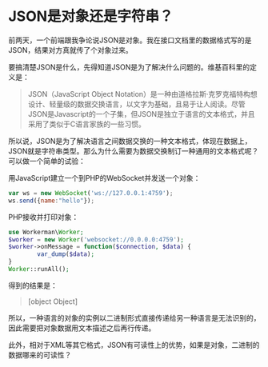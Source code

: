 # JSON是对象还是字符串？


前两天，一个前端跟我争论说JSON是对象。我在接口文档里的数据格式写的是JSON，结果对方真就传了个对象过来。

要搞清楚JSON是什么，先得知道JSON是为了解决什么问题的。维基百科里的定义是：

> JSON（JavaScript Object Notation）是一种由道格拉斯·克罗克福特构想设计、轻量级的数据交换语言，以文字为基础，且易于让人阅读。尽管JSON是Javascript的一个子集，但JSON是独立于语言的文本格式，并且采用了类似于C语言家族的一些习惯。

所以说，JSON是为了解决语言之间数据交换的一种文本格式，体现在数据上，JSON就是字符串类型。那么为什么需要为数据交换制订一种通用的文本格式呢？可以做一个简单的试验：

用JavaScript建立一个到PHP的WebSocket并发送一个对象：

```javascript
var ws = new WebSocket('ws://127.0.0.1:4759');
ws.send({name:"hello"});
```

PHP接收并打印对象：

```php
use Workerman\Worker;
$worker = new Worker('websocket://0.0.0.0:4759');
$worker->onMessage = function($connection, $data) {
        var_dump($data);
}
Worker::runAll();
```

得到的结果是：

> [object Object]

所以，一种语言的对象的实例以二进制形式直接传递给另一种语言是无法识别的，因此需要把对象数据用文本描述之后再行传递。

此外，相对于XML等其它格式，JSON有可读性上的优势，如果是对象，二进制的数据哪来的可读性？

